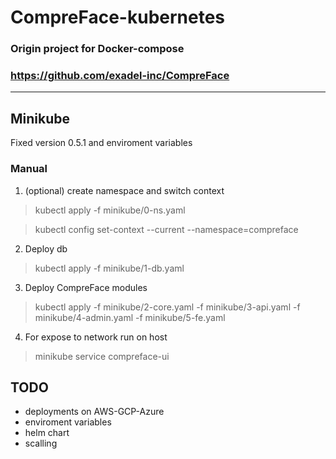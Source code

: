 # CompreFace-kubernetes

### Origin project for Docker-compose
### https://github.com/exadel-inc/CompreFace
---
## Minikube
Fixed version 0.5.1 and enviroment variables

### Manual

1. (optional) create namespace and switch context
> kubectl apply -f minikube/0-ns.yaml

> kubectl config set-context --current --namespace=compreface

2. Deploy db
> kubectl apply -f minikube/1-db.yaml

3. Deploy CompreFace modules
> kubectl apply -f minikube/2-core.yaml -f minikube/3-api.yaml -f minikube/4-admin.yaml -f minikube/5-fe.yaml

4. For expose to network run on host
> minikube service compreface-ui

## TODO
- deployments on AWS-GCP-Azure
- enviroment variables
- helm chart
- scalling